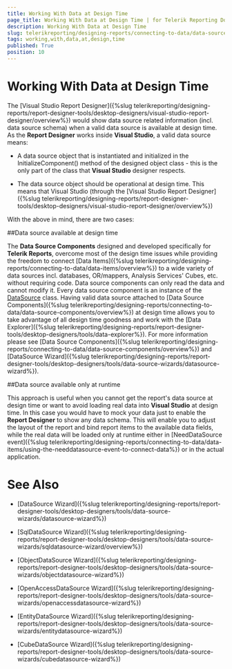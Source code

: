 ```yaml
---
title: Working With Data at Design Time
page_title: Working With Data at Design Time | for Telerik Reporting Documentation
description: Working With Data at Design Time
slug: telerikreporting/designing-reports/connecting-to-data/data-source-components/working-with-data-at-design-time
tags: working,with,data,at,design,time
published: True
position: 10
---
```


# Working With Data at Design Time

The [Visual Studio Report Designer]({%slug telerikreporting/designing-reports/report-designer-tools/desktop-designers/visual-studio-report-designer/overview%}) would show data source related information (incl. data source schema) when a valid data source is available at design time. As the __Report Designer__ works inside __Visual Studio__, a valid data source means:          

* A data source object that is instantiated and initialized in the InitializeComponent() method of the designed object class - this is the only part of the class that __Visual Studio__ designer respects.

* The data source object should be operational at design time. This means that Visual Studio (through the [Visual Studio Report Designer]({%slug telerikreporting/designing-reports/report-designer-tools/desktop-designers/visual-studio-report-designer/overview%})

With the above in mind, there are two cases:      

##Data source available at design time

The __Data Source Components__  designed and developed specifically for __Telerik Reports__, overcome most of the design time issues while providing the freedom to connect [Data Items]({%slug telerikreporting/designing-reports/connecting-to-data/data-items/overview%}) to a wide variety of data sources incl. databases, OR/mappers, Analysis Services' Cubes, etc. without requiring code. Data source components can only read the data and cannot modify it. Every data source component is an instance of the  [DataSource](/reporting/api/Telerik.Reporting.DataSource)  class. Having valid data source attached to [Data Source Components]({%slug telerikreporting/designing-reports/connecting-to-data/data-source-components/overview%}) at design time allows you to take advantage of all design time goodness and work with the [Data Explorer]({%slug telerikreporting/designing-reports/report-designer-tools/desktop-designers/tools/data-explorer%}). For more information please see [Data Source Components]({%slug telerikreporting/designing-reports/connecting-to-data/data-source-components/overview%}) and [DataSource Wizard]({%slug telerikreporting/designing-reports/report-designer-tools/desktop-designers/tools/data-source-wizards/datasource-wizard%}).                   

##Data source available only at runtime

This approach is useful when you cannot get the report's data source at design time or want to avoid loading real data into __Visual Studio__  at design time. In this case you would have to mock your data just to enable the __Report Designer__  to show any data schema. This will enable you to adjust the layout of the report and bind report items to the available data fields, while the real data will be loaded only at runtime either in [NeedDataSource event]({%slug telerikreporting/designing-reports/connecting-to-data/data-items/using-the-needdatasource-event-to-connect-data%}) or in the actual application.                   

# See Also

 * [DataSource Wizard]({%slug telerikreporting/designing-reports/report-designer-tools/desktop-designers/tools/data-source-wizards/datasource-wizard%})

 * [SqlDataSource Wizard]({%slug telerikreporting/designing-reports/report-designer-tools/desktop-designers/tools/data-source-wizards/sqldatasource-wizard/overview%})

 * [ObjectDataSource Wizard]({%slug telerikreporting/designing-reports/report-designer-tools/desktop-designers/tools/data-source-wizards/objectdatasource-wizard%})

 * [OpenAccessDataSource Wizard]({%slug telerikreporting/designing-reports/report-designer-tools/desktop-designers/tools/data-source-wizards/openaccessdatasource-wizard%})

 * [EntityDataSource Wizard]({%slug telerikreporting/designing-reports/report-designer-tools/desktop-designers/tools/data-source-wizards/entitydatasource-wizard%})

 * [CubeDataSource Wizard]({%slug telerikreporting/designing-reports/report-designer-tools/desktop-designers/tools/data-source-wizards/cubedatasource-wizard%})
